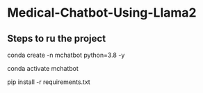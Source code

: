 # Medical-Chatbot-Using-Llama2
## Steps to ru the project

conda create -n mchatbot python=3.8 -y

conda activate mchatbot

pip install -r requirements.txt